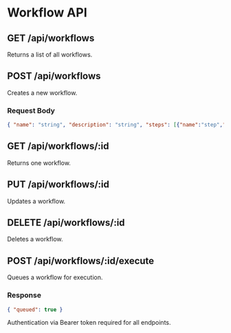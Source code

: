 # Workflow API

## GET /api/workflows
Returns a list of all workflows.

## POST /api/workflows
Creates a new workflow.

### Request Body
```json
{ "name": "string", "description": "string", "steps": [{"name":"step","command":"tool"}] }
```

## GET /api/workflows/:id
Returns one workflow.

## PUT /api/workflows/:id
Updates a workflow.

## DELETE /api/workflows/:id
Deletes a workflow.

## POST /api/workflows/:id/execute
Queues a workflow for execution.

### Response
```json
{ "queued": true }
```

Authentication via Bearer token required for all endpoints.
